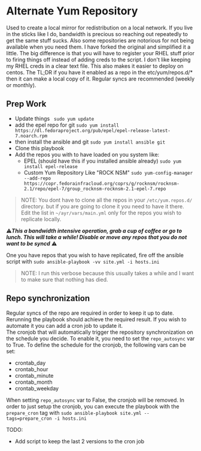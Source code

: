 # Alternate Yum Repository
Used to create a local mirror for redistribution on a local network. If you live in the sticks like I do, bandwidth is precious so reaching out repeatedly to get the same stuff sucks. Also some repositories are notorious for not being available when you need them. I have forked the original and simplified it a little. The big difference is that you will have to register your RHEL stuff prior to firing things off instead of adding creds to the script. I don't like keeping my RHEL creds in a clear text file. This also makes it easier to deploy on centos. The TL;DR if you have it enabled as a repo in the etc/yum/repos.d/* then it can make a local copy of it. Regular syncs are recommended (weekly or monthly).


## Prep Work
- Update things ` sudo yum update`
- add the epel repo for git
`sudo yum install https://dl.fedoraproject.org/pub/epel/epel-release-latest-7.noarch.rpm`
- then install the ansible and git `sudo yum install ansible git`
- Clone this playbook
- Add the repos you with to have loaded on you system like:
  - EPEL (should have this if you installed ansible already)
  `sudo yum install epel-release`
  - Custom Yum Repository Like "ROCK NSM"
  `sudo yum-config-manager --add-repo https://copr.fedorainfracloud.org/coprs/g/rocknsm/rocknsm-2.1/repo/epel-7/group_rocknsm-rocknsm-2.1-epel-7.repo`

>NOTE: You dont have to clone all the repos in your `/etc/yum.repos.d/` directory. but if you are going to clone it you need to have it there. Edit the list in `~/ayr/vars/main.yml` only for the repos you wish to replicate locally.

:warning:***This a bandwidth intensive operation, grab a cup of coffee or go to lunch. This will take a while! Disable or move any repos that you do not want to be syncd*** :warning:

One you have repos that you wish to have replicated, fire off the ansible script with `sudo ansible-playbook -vv site.yml -i hosts.ini`

>NOTE: I run this verbose because this usually takes a while and I want to make sure that nothing has died.

## Repo synchronization

Regular syncs of the repo are required in order to keep it up to date. Rerunning the playbook should achieve the required result. If you wish to automate it you can add a cron job to update it.  
The cronjob that will automatically trigger the repository
synchronization on the schedule you decide. To enable it, you need to set the
`repo_autosync` var to True. To define the schedule for the cronjob,
the following vars can be set:
* crontab_day
* crontab_hour
* crontab_minute
* crontab_month
* crontab_weekday

When setting `repo_autosync` var to False, the cronjob will be removed.
In order to just setup the cronjob, you can execute the playbook with the
`prepare_cron` tag with `sudo ansible-playbook site.yml --tags=prepare_cron -i hosts.ini`


TODO:
 - Add script to keep the last 2 versions to the cron job
